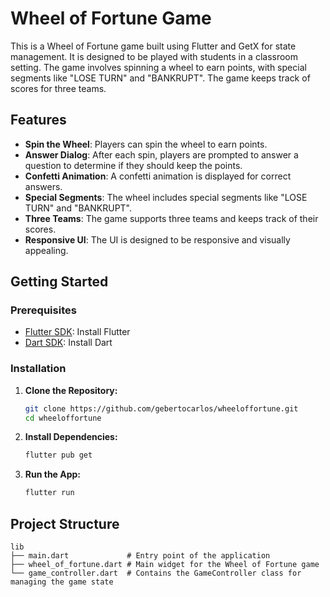 # Wheel of Fortune Game

This is a Wheel of Fortune game built using Flutter and GetX for state management. It is designed to be played with students in a classroom setting. The game involves spinning a wheel to earn points, with special segments like "LOSE TURN" and "BANKRUPT". The game keeps track of scores for three teams.

## Features

- **Spin the Wheel**: Players can spin the wheel to earn points.
- **Answer Dialog**: After each spin, players are prompted to answer a question to determine if they should keep the points.
- **Confetti Animation**: A confetti animation is displayed for correct answers.
- **Special Segments**: The wheel includes special segments like "LOSE TURN" and "BANKRUPT".
- **Three Teams**: The game supports three teams and keeps track of their scores.
- **Responsive UI**: The UI is designed to be responsive and visually appealing.

## Getting Started

### Prerequisites

- [Flutter SDK](https://flutter.dev/docs/get-started/install): Install Flutter
- [Dart SDK](https://dart.dev/get-dart): Install Dart

### Installation

1. **Clone the Repository:**

    ```sh
    git clone https://github.com/gebertocarlos/wheeloffortune.git
    cd wheeloffortune
    ```

2. **Install Dependencies:**

    ```sh
    flutter pub get
    ```

3. **Run the App:**

    ```sh
    flutter run
    ```

## Project Structure

```plaintext
lib
├── main.dart             # Entry point of the application
├── wheel_of_fortune.dart # Main widget for the Wheel of Fortune game
└── game_controller.dart  # Contains the GameController class for managing the game state
